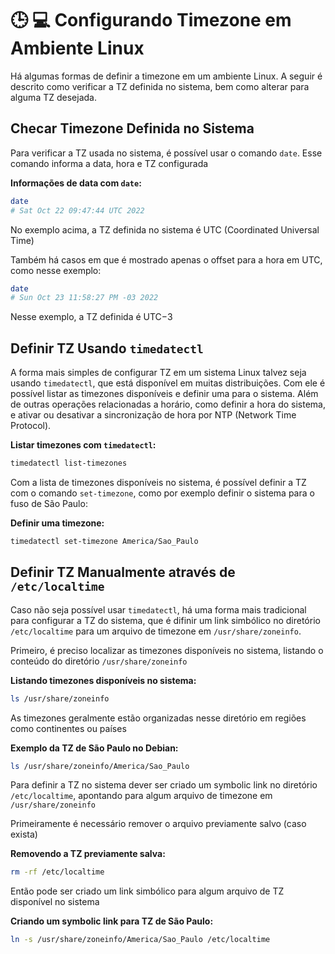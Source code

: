 # 🕒 💻 Configurando Timezone em Ambiente Linux

Há algumas formas de definir a timezone em um ambiente Linux. A seguir é descrito como verificar a TZ definida no sistema, bem como alterar para alguma TZ desejada.

## Checar Timezone Definida no Sistema

Para verificar a TZ usada no sistema, é possível usar o comando `date`. Esse comando informa a data, hora e TZ configurada

**Informações de data com `date`:**
```bash
date
# Sat Oct 22 09:47:44 UTC 2022
```

No exemplo acima, a TZ definida no sistema é UTC (Coordinated Universal Time)

Também há casos em que é mostrado apenas o offset para a hora em UTC, como nesse exemplo:

```bash
date
# Sun Oct 23 11:58:27 PM -03 2022
```

Nesse exemplo, a TZ definida é UTC−3

## Definir TZ Usando `timedatectl`

A forma mais simples de configurar TZ em um sistema Linux talvez seja usando `timedatectl`, que está disponível em muitas distribuições. Com ele é possível listar as timezones disponíveis e definir uma para o sistema. Além de outras operações relacionadas a horário, como definir a hora do sistema, e ativar ou desativar a sincronização de hora por NTP (Network Time Protocol).

**Listar timezones com `timedatectl`:**
```bash
timedatectl list-timezones
```

Com a lista de timezones disponíveis no sistema, é possível definir a TZ com o comando `set-timezone`, como por exemplo definir o sistema para o fuso de São Paulo:

**Definir uma timezone:**
```bash
timedatectl set-timezone America/Sao_Paulo
```

## Definir TZ Manualmente através de `/etc/localtime`

Caso não seja possível usar `timedatectl`, há uma forma mais tradicional para configurar a TZ do sistema, que é difinir um link simbólico no diretório `/etc/localtime` para um arquivo de timezone em `/usr/share/zoneinfo`.

Primeiro, é preciso localizar as timezones disponíveis no sistema, listando o conteúdo do diretório `/usr/share/zoneinfo`

**Listando timezones disponíveis no sistema:**
```bash
ls /usr/share/zoneinfo
```

As timezones geralmente estão organizadas nesse diretório em regiões como continentes ou países

**Exemplo da TZ de São Paulo no Debian:**
```bash
ls /usr/share/zoneinfo/America/Sao_Paulo
```

Para definir a TZ no sistema dever ser criado um symbolic link no diretório `/etc/localtime`, apontando para algum arquivo de timezone em `/usr/share/zoneinfo`

Primeiramente é necessário remover o arquivo previamente salvo (caso exista)

**Removendo a TZ previamente salva:**
```bash
rm -rf /etc/localtime
```

Então pode ser criado um link simbólico para algum arquivo de TZ disponível no sistema

**Criando um symbolic link para TZ de São Paulo:**
```bash
ln -s /usr/share/zoneinfo/America/Sao_Paulo /etc/localtime
```
